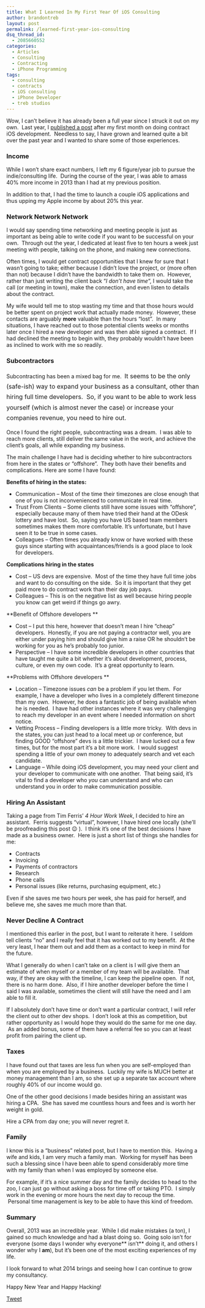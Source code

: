 ```yaml
---
title: What I Learned In My First Year Of iOS Consulting
author: brandontreb
layout: post
permalink: /learned-first-year-ios-consulting
dsq_thread_id:
  - 2085660552
categories:
  - Articles
  - Consulting
  - Contracting
  - iPhone Programming
tags:
  - consulting
  - contracts
  - iOS consulting
  - iPhone Developer
  - treb studios
---
```

Wow, I can&#8217;t believe it has already been a full year since I struck it out on my own.  Last year, I [published a post][1] after my first month on doing contract iOS development.  Needless to say, I have grown and learned quite a bit over the past year and I wanted to share some of those experiences.

### Income

While I won&#8217;t share exact numbers, I left my 6 figure/year job to pursue the indie/consulting life.  During the course of the year, I was able to amass 40% more income in 2013 than I had at my previous position.

In addition to that, I had the time to launch a couple iOS applications and thus upping my Apple income by about 20% this year.

### Network Network Network

I would say spending time networking and meeting people is just as important as being able to write code if you want to be successful on your own.  Through out the year, I dedicated at least five to ten hours a week just meeting with people, talking on the phone, and making new connections.

Often times, I would get contract opportunities that I knew for sure that I wasn&#8217;t going to take; either because I didn&#8217;t love the project, or (more often than not) because I didn&#8217;t have the bandwidth to take them on.  However, rather than just writing the client back &#8220;*I don&#8217;t have time*&#8220;, I would take the call (or meeting in town), make the connection, and even listen to details about the contract.

My wife would tell me to stop wasting my time and that those hours would be better spent on project work that actually made money.  However, these contacts are arguably **more** valuable than the hours &#8220;lost&#8221;.  In many situations, I have reached out to those potential clients weeks or months later once I hired a new developer and was then able signed a contract.  If I had declined the meeting to begin with, they probably wouldn&#8217;t have been as inclined to work with me so readily.

### **Subcontractors**

Subcontracting has been a mixed bag for me.  <span style="line-height: 1.714285714; font-size: 1rem;">It seems to be the only (safe-ish) way to expand your business as a consultant, other than hiring full time developers.  So, if you want to be able to work less yourself (which is almost never the case) or increase your companies revenue, you need to hire out.  </span>

Once I found the right people, subcontracting was a dream.  I was able to reach more clients, still deliver the same value in the work, and achieve the client&#8217;s goals, all while expanding my business.

The main challenge I have had is deciding whether to hire subcontractors from here in the states or &#8220;offshore&#8221;.  They both have their benefits and complications. Here are some I have found:

**Benefits of hiring in the states:**

  * Communication &#8211; Most of the time their timezones are close enough that one of you is not inconvenienced to communicate in real time.
  * Trust From Clients &#8211; Some clients still have some issues with &#8220;offshore&#8221;, especially because many of them have tried their hand at the ODesk lottery and have lost.  So, saying you have US based team members sometimes makes them more comfortable. It&#8217;s unfortunate, but I have seen it to be true in some cases.
  * Colleagues &#8211; Often times you already know or have worked with these guys since starting with acquaintances/friends is a good place to look for developers.

**Complications hiring in the states**

  * Cost &#8211; US devs are expensive.  Most of the time they have full time jobs and want to do consulting on the side.  So it is important that they get paid more to do contract work than their day job pays.
  * Colleagues &#8211; This is on the negative list as well because hiring people you know can get weird if things go awry.

**Benefit of Offshore developers **

  * Cost &#8211; I put this here, however that doesn&#8217;t mean I hire &#8220;cheap&#8221; developers.  Honestly, if you are not paying a contractor well, you are either under paying him and should give him a raise OR he shouldn&#8217;t be working for you as he&#8217;s probably too junior.
  * Perspective &#8211; I have some incredible developers in other countries that have taught me quite a bit whether it&#8217;s about development, process, culture, or even my own code.  It&#8217;s a great opportunity to learn.

**Problems with Offshore developers **

  * Location &#8211; Timezone issues *can* be a problem if you let them.  For example, I have a developer who lives in a completely different timezone than my own.  However, he does a fantastic job of being available when he is needed.  I have had other instances where it was very challenging to reach my developer in an event where I needed information on short notice.
  * Vetting Process &#8211; Finding developers is a little more tricky.  With devs in the states, you can just head to a local meet up or conference, but finding GOOD &#8220;offshore&#8221; devs is a little trickier.  I have lucked out a few times, but for the most part it&#8217;s a bit more work.  I would suggest spending a little of your own money to adequately search and vet each candidate.
  * Language &#8211; While doing iOS development, you may need your client and your developer to communicate with one another.  That being said, it&#8217;s vital to find a developer who *you* can understand and who can understand you in order to make communication possible.

### Hiring An Assistant

Taking a page from Tim Ferris&#8217; *4 Hour Work Week*, I decided to hire an assistant.  Ferris suggests &#8220;virtual&#8221;, however, I have hired one locally (she&#8217;ll be proofreading this post 😉 ).  I think it&#8217;s one of the best decisions I have made as a business owner.  Here is just a short list of things she handles for me:

  * Contracts
  * Invoicing
  * Payments of contractors
  * Research
  * Phone calls
  * Personal issues (like returns, purchasing equipment, etc.)

Even if she saves me two hours per week, she has paid for herself, and believe me, she saves me much more than that.

### Never Decline A Contract

I mentioned this earlier in the post, but I want to reiterate it here.  I seldom tell clients &#8220;no&#8221; and I really feel that it has worked out to my benefit.  At the very least, I hear them out and add them as a contact to keep in mind for the future.

What I generally do when I can&#8217;t take on a client is I will give them an estimate of when myself or a member of my team will be available.  That way, if they are okay with the timeline, I can keep the pipeline open.  If not, there is no harm done.  Also, if I hire another developer before the time I said I was available, sometimes the client will still have the need and I am able to fill it.

If I absolutely don&#8217;t have time or don&#8217;t want a particular contract, I will refer the client out to other dev shops.  I don&#8217;t look at this as competition, but rather opportunity as I would hope they would do the same for me one day.  As an added bonus, some of them have a referral fee so you can at least profit from pairing the client up.

### Taxes

I have found out that taxes are less fun when you are self-employed than when you are employed by a business.  Luckily my wife is MUCH better at money management than I am, so she set up a separate tax account where roughly 40% of our income would go.

One of the other good decisions I made besides hiring an assistant was hiring a CPA.  She has saved me countless hours and fees and is worth her weight in gold.

Hire a CPA from day one; you will never regret it.

### Family

I know this is a &#8220;business&#8221; related post, but I have to mention this.  Having a wife and kids, I am very much a family man.  Working for myself has been such a blessing since I have been able to spend considerably more time with my family than when I was employed by someone else.

For example, if it&#8217;s a nice summer day and the family decides to head to the zoo, I can just go without asking a boss for time off or taking PTO.  I simply work in the evening or more hours the next day to recoup the time.  Personal time management is key to be able to have this kind of freedom.

### Summary

Overall, 2013 was an incredible year.  While I did make mistakes (a ton), I gained so much knowledge and had a blast doing so.  Going solo isn&#8217;t for everyone (some days I wonder why everyone** isn&#8217;t** doing it, and others I wonder why I **am**), but it&#8217;s been one of the most exciting experiences of my life.

I look forward to what 2014 brings and seeing how I can continue to grow my consultancy.

Happy New Year and Happy Hacking!

<div style="">
  <a href="http://twitter.com/share" class="twitter-share-button" data-count="horizontal" data-text="What I Learned In My First Year Of iOS Consulting" data-url="http://brandontreb.com/learned-first-year-ios-consulting"  data-via="brandontreb" data-related="brandontreb:">Tweet</a>
</div>

 [1]: http://brandontreb.com/what-i-learned-in-my-first-month-being-a-contract-ios-developer